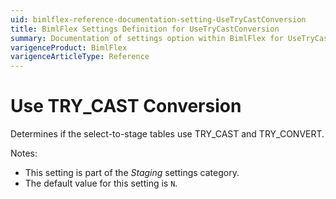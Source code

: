 ```yaml
---
uid: bimlflex-reference-documentation-setting-UseTryCastConversion
title: BimlFlex Settings Definition for UseTryCastConversion
summary: Documentation of settings option within BimlFlex for UseTryCastConversion
varigenceProduct: BimlFlex
varigenceArticleType: Reference
---
```


# Use TRY_CAST Conversion

Determines if the select-to-stage tables use TRY_CAST and TRY_CONVERT.

Notes:

* This setting is part of the *Staging* settings category.
* The default value for this setting is `N`.
